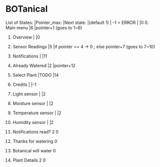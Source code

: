 # BOTanical

List of States:			|Pointer_max:	|Next state:
				|(default 1)	|
-1 = ERROR			|		|0
0.	Main menu		|6		|pointer+1 (goes to 1~6)

1.	Overview		|		|0
2.	Sensor Readings		|5		|if pointer == 4 -> 0 ; else pointer+7 (goes to 7~10)
3.	Notifications		|		|11
4.	Already Watered		|2		|pointer+12
5.	Select Plant		|TODO		|14
6.	Credits			|		|-1

7.	Light sensor		|		|2
8.	Moisture sensor		|		|2
9.	Temperature sensor	|		|2
10.	Humidity sensor		|		|2

11.	Notifications read?	2		0

12.	Thanks for watering			0
13.	Botanical will water			0

14.	Plant Details		2		0
